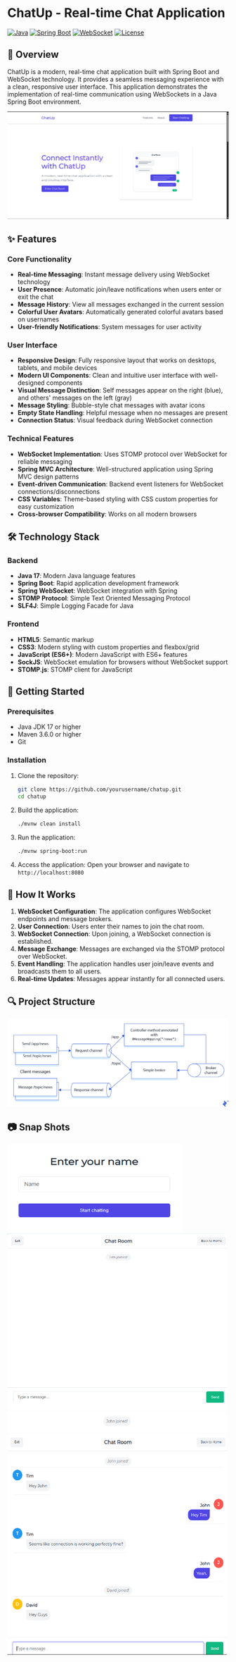 # ChatUp - Real-time Chat Application

[![Java](https://img.shields.io/badge/Java-17-orange.svg)](https://www.oracle.com/java/)
[![Spring Boot](https://img.shields.io/badge/Spring%20Boot-3.2.0-brightgreen.svg)](https://spring.io/projects/spring-boot)
[![WebSocket](https://img.shields.io/badge/WebSocket-STOMP-blue.svg)](https://docs.spring.io/spring-framework/reference/web/websocket.html)
[![License](https://img.shields.io/badge/License-MIT-yellow.svg)](https://opensource.org/licenses/MIT)

## 📝 Overview

ChatUp is a modern, real-time chat application built with Spring Boot and WebSocket technology. It provides a seamless messaging experience with a clean, responsive user interface. This application demonstrates the implementation of real-time communication using WebSockets in a Java Spring Boot environment.

<img src="Snaps/Landing page.png" alt="Landing Page">

## ✨ Features

### Core Functionality
- **Real-time Messaging**: Instant message delivery using WebSocket technology
- **User Presence**: Automatic join/leave notifications when users enter or exit the chat
- **Message History**: View all messages exchanged in the current session
- **Colorful User Avatars**: Automatically generated colorful avatars based on usernames
- **User-friendly Notifications**: System messages for user activity

### User Interface
- **Responsive Design**: Fully responsive layout that works on desktops, tablets, and mobile devices
- **Modern UI Components**: Clean and intuitive user interface with well-designed components
- **Visual Message Distinction**: Self messages appear on the right (blue), and others' messages on the left (gray)
- **Message Styling**: Bubble-style chat messages with avatar icons
- **Empty State Handling**: Helpful message when no messages are present
- **Connection Status**: Visual feedback during WebSocket connection

### Technical Features
- **WebSocket Implementation**: Uses STOMP protocol over WebSocket for reliable messaging
- **Spring MVC Architecture**: Well-structured application using Spring MVC design patterns
- **Event-driven Communication**: Backend event listeners for WebSocket connections/disconnections
- **CSS Variables**: Theme-based styling with CSS custom properties for easy customization
- **Cross-browser Compatibility**: Works on all modern browsers

## 🛠️ Technology Stack

### Backend
- **Java 17**: Modern Java language features
- **Spring Boot**: Rapid application development framework
- **Spring WebSocket**: WebSocket integration with Spring
- **STOMP Protocol**: Simple Text Oriented Messaging Protocol
- **SLF4J**: Simple Logging Facade for Java

### Frontend
- **HTML5**: Semantic markup
- **CSS3**: Modern styling with custom properties and flexbox/grid
- **JavaScript (ES6+)**: Modern JavaScript with ES6+ features
- **SockJS**: WebSocket emulation for browsers without WebSocket support
- **STOMP.js**: STOMP client for JavaScript

## 🚀 Getting Started

### Prerequisites

- Java JDK 17 or higher
- Maven 3.6.0 or higher
- Git

### Installation

1. Clone the repository:
   ```bash
   git clone https://github.com/yourusername/chatup.git
   cd chatup
   ```

2. Build the application:
   ```bash
   ./mvnw clean install
   ```

3. Run the application:
   ```bash
   ./mvnw spring-boot:run
   ```

4. Access the application:
   Open your browser and navigate to `http://localhost:8080`

## 🧪 How It Works

1. **WebSocket Configuration**: The application configures WebSocket endpoints and message brokers.
2. **User Connection**: Users enter their names to join the chat room.
3. **WebSocket Connection**: Upon joining, a WebSocket connection is established.
4. **Message Exchange**: Messages are exchanged via the STOMP protocol over WebSocket.
5. **Event Handling**: The application handles user join/leave events and broadcasts them to all users.
6. **Real-time Updates**: Messages appear instantly for all connected users.

## 🔍 Project Structure
<img src="Snaps/process.png" alt="process">

## 📷 Snap Shots
<img src="Snaps/Auth - window.png" alt="Auth - window" width="400" height="200">
<img src="Snaps/Chat Room - 1.png" alt="Chat Room" width="500" height="400">
<img src="Snaps/New User Joined.png" alt="New User Joined" width="500" height="50">
<img src="Snaps/Final Chat.png" alt="Final Chat" width="500" height="500">


